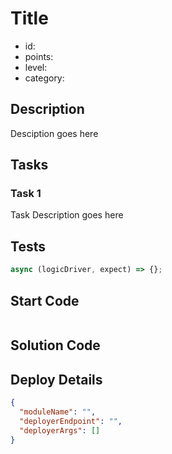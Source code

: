 # Title

- id:
- points:
- level:
- category:

## Description

Desciption goes here

## Tasks

### Task 1

Task Description goes here

## Tests

```javascript
async (logicDriver, expect) => {};
```

## Start Code

```cocolang

```

## Solution Code

## Deploy Details

```json
{
  "moduleName": "",
  "deployerEndpoint": "",
  "deployerArgs": []
}
```

